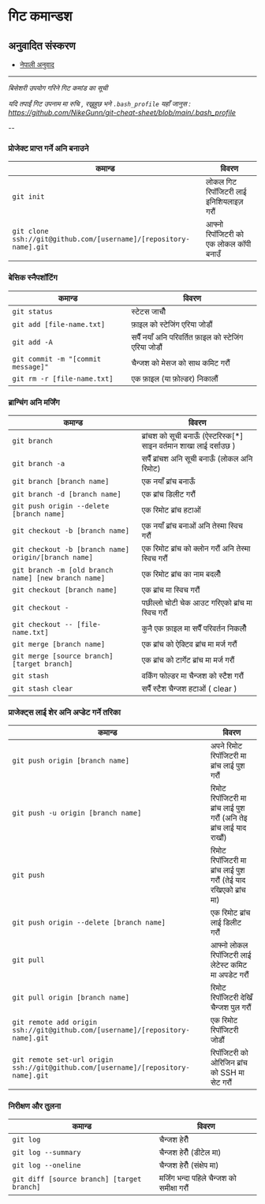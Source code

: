 गिट कमान्डश
============

## अनुवादित संस्करण
- [नेपाली अनुवाद](READMEne.md)
___

_बिसेशरी उपयोग गरिने गिट कमांड का सूची_

*यदि तपाईं गिट उपनाम मा रुचि , रख्नुहुछ भने `.bash_profile` यहाँ जानुस : https://github.com/NikeGunn/git-cheat-sheet/blob/main/.bash_profile*

--

### प्रोजेक्ट प्राप्त गर्ने अनि बनाउने 

| कमान्ड | विवरण |
| ----- | ----- |
| `git init` | लोकल गिट रिपॉजिटरी लाई इनिशियलाइज़ गरौं |
| `git clone ssh://git@github.com/[username]/[repository-name].git` | आफ्नो रिपॉजिटरी को एक लोकल कॉपी बनाउँ |

### बेसिक स्नैपशॉटिंग

| कमान्ड | विवरण |
| ----- | ----- |
| `git status` | स्टेटस जाचौँ |
| `git add [file-name.txt]` | फ़ाइल को स्टेजिंग एरिया जोडौं |
| `git add -A` | सपैँ नयाँ अनि परिवर्तित फ़ाइल को स्टेजिंग एरिया जोडौं |
| `git commit -m "[commit message]"` | चैन्जश को मेसज को साथ कमिट गरौं |
| `git rm -r [file-name.txt]` | एक फ़ाइल (या फ़ोल्डर) निकालौं |

### ब्रान्चिंग अनि मर्जिंग

| कमान्ड | विवरण |
| ----- | ----- |
| `git branch` | ब्रांचश को सूची बनाऊँ (ऐस्टरिस्क[*] साइन वर्तमान शाखा लाई दर्साउछ ) |
| `git branch -a` | सपैँ ब्रांचश अनि सूची बनाऊँ (लोकल अनि रिमोट) |
| `git branch [branch name]` | एक नयाँ ब्रांच बनाऊँ |
| `git branch -d [branch name]` | एक ब्रांच डिलीट गरौं |
| `git push origin --delete [branch name]` | एक रिमोट ब्रांच हटाओं |
| `git checkout -b [branch name]` | एक नयाँ ब्रांच बनाओं अनि तेस्मा स्विच गरौं |
| `git checkout -b [branch name] origin/[branch name]` | एक रिमोट ब्रांच को क्लोन गरौं अनि तेस्मा स्विच गरौं |
| `git branch -m [old branch name] [new branch name]` | एक रिमोट ब्रांच का नाम बदलौँ |
| `git checkout [branch name]` | एक ब्रांच मा स्विच गरौं |
| `git checkout -` | पछील्लो चोटी चेक आउट गरिएको ब्रांच मा स्विच गरौं |
| `git checkout -- [file-name.txt]` | कुनै एक फ़ाइल मा सपैँ परिवर्तन निकलौँ |
| `git merge [branch name]` | एक ब्रांच को ऐक्टिव ब्रांच मा मर्ज गरौं |
| `git merge [source branch] [target branch]` | एक ब्रांच को टार्गेट ब्रांच मा मर्ज गरौं |
| `git stash` | वर्किंग फोल्डर मा चैन्जश को स्टैश गरौं |
| `git stash clear` | सपैँ स्टैश चैन्जश हटाओं ( clear ) |

### प्राजेक्ट्स लाई शेर अनि अप्डेट गर्ने तरिका 

| कमान्ड | विवरण |
| ----- | ----- |
| `git push origin [branch name]` | अपने रिमोट रिपॉजिटरी मा ब्रांच लाई पुश गरौं |
| `git push -u origin [branch name]` | रिमोट रिपॉजिटरी मा ब्रांच लाई पुश गरौं (अनि तेइ ब्रांच लाई याद राखौं) |
| `git push` | रिमोट रिपॉजिटरी मा ब्रांच लाई पुश गरौं (तेई याद रखिएको ब्रांच मा) |
| `git push origin --delete [branch name]` | एक रिमोट ब्रांच लाई डिलीट गरौं |
| `git pull` | आफ्नो लोकल रिपॉजिटरी लाई लेटेस्ट कमिट मा अपडेट गरौं |
| `git pull origin [branch name]` | रिमोट रिपॉजिटरी देखिँ चैन्जश पुल गरौं |
| `git remote add origin ssh://git@github.com/[username]/[repository-name].git` | एक रिमोट रिपॉजिटरी जोडौं |
| `git remote set-url origin ssh://git@github.com/[username]/[repository-name].git` | रिपॉजिटरी को ओरिजिन ब्रांच को SSH मा सेट गरौं |

### निरीक्षण और तुलना

| कमान्ड | विवरण |
| ----- | ----- |
| `git log` | चैन्जश हेरौँ |
| `git log --summary` | चैन्जश हेरौँ (डीटेल मा) |
| `git log --oneline` | चैन्जश हेरौँ (संक्षेप मा) |
| `git diff [source branch] [target branch]` | मर्जिंग भन्दा पहिले चैन्जश को समीक्षा गरौं |
